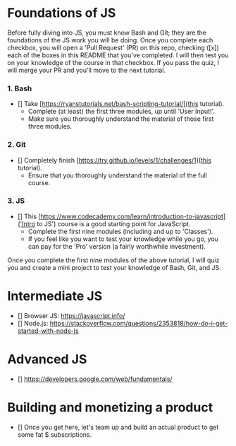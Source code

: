 # Foundations of JS
Before fully diving into JS, you must know Bash and Git; they are the foundations of the JS work you will be doing.
Once you complete each checkbox, you will open a 'Pull Request' (PR) on this repo, checking ([x]) each of the boxes in this README that you've completed.
I will then test you on your knowledge of the course in that checkbox. If you pass the quiz, I will merge your PR and you'll move to the next tutorial.

### 1. Bash
- [] Take [https://ryanstutorials.net/bash-scripting-tutorial/](this tutorial).
  - Complete (at least) the first three modules, up until 'User Input!'.
  - Make sure you thoroughly understand the material of those first three modules.

### 2. Git
- [] Completely finish [https://try.github.io/levels/1/challenges/1](this tutorial).
  - Ensure that you thoroughly understand the material of the full course.

### 3. JS
- [] This [https://www.codecademy.com/learn/introduction-to-javascript]('Intro to JS') course is a good starting point for JavaScript.
  - Complete the first nine modules (including and up to 'Classes').
  - If you feel like you want to test your knowledge while you go, you can pay for the 'Pro' version (a fairly worthwhile investment).

Once you complete the first nine modules of the above tutorial, I will quiz you and create a mini project to test your knowledge of Bash, Git, and JS.



# Intermediate JS
- [] Browser JS: https://javascript.info/
- [] Node.js: https://stackoverflow.com/questions/2353818/how-do-i-get-started-with-node-js

# Advanced JS
- [] https://developers.google.com/web/fundamentals/

# Building and monetizing a product
- [] Once you get here, let's team up and build an actual product to get some fat $ subscriptions.
